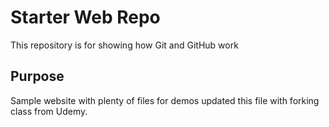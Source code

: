 # Starter Web Repo

This repository is for showing how Git and GitHub work

## Purpose

Sample website with plenty of files for demos
updated this file with forking class from Udemy.